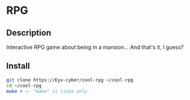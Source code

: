 # RPG
## Description
Interactive RPG game about being in a mansion... And that's it, I guess?
## Install
```bash
git clone https://Eyv-cyber/cool-rpg ~/cool-rpg
cd ~/cool-rpg
make # <- "make" is linux only.
```
